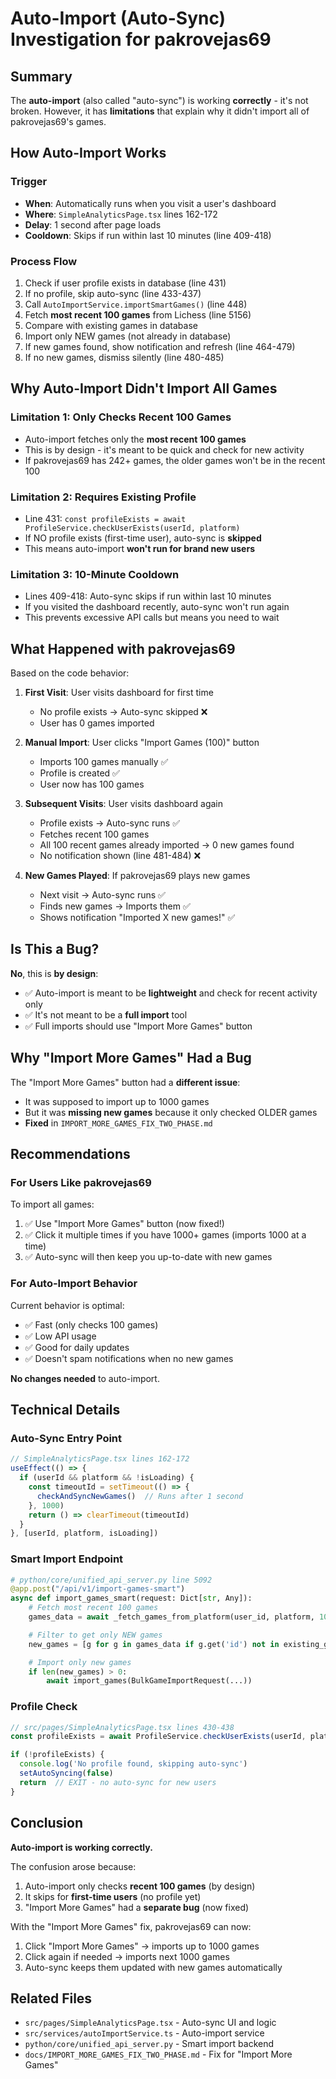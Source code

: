# Auto-Import (Auto-Sync) Investigation for pakrovejas69

## Summary

The **auto-import** (also called "auto-sync") is working **correctly** - it's not broken. However, it has **limitations** that explain why it didn't import all of pakrovejas69's games.

## How Auto-Import Works

### Trigger
- **When**: Automatically runs when you visit a user's dashboard
- **Where**: `SimpleAnalyticsPage.tsx` lines 162-172
- **Delay**: 1 second after page loads
- **Cooldown**: Skips if run within last 10 minutes (line 409-418)

### Process Flow
1. Check if user profile exists in database (line 431)
2. If no profile, skip auto-sync (line 433-437)
3. Call `AutoImportService.importSmartGames()` (line 448)
4. Fetch **most recent 100 games** from Lichess (line 5156)
5. Compare with existing games in database
6. Import only NEW games (not already in database)
7. If new games found, show notification and refresh (line 464-479)
8. If no new games, dismiss silently (line 480-485)

## Why Auto-Import Didn't Import All Games

### Limitation 1: Only Checks Recent 100 Games
- Auto-import fetches only the **most recent 100 games**
- This is by design - it's meant to be quick and check for new activity
- If pakrovejas69 has 242+ games, the older games won't be in the recent 100

### Limitation 2: Requires Existing Profile
- Line 431: `const profileExists = await ProfileService.checkUserExists(userId, platform)`
- If NO profile exists (first-time user), auto-sync is **skipped**
- This means auto-import **won't run for brand new users**

### Limitation 3: 10-Minute Cooldown
- Lines 409-418: Auto-sync skips if run within last 10 minutes
- If you visited the dashboard recently, auto-sync won't run again
- This prevents excessive API calls but means you need to wait

## What Happened with pakrovejas69

Based on the code behavior:

1. **First Visit**: User visits dashboard for first time
   - No profile exists → Auto-sync skipped ❌
   - User has 0 games imported

2. **Manual Import**: User clicks "Import Games (100)" button
   - Imports 100 games manually ✅
   - Profile is created ✅
   - User now has 100 games

3. **Subsequent Visits**: User visits dashboard again
   - Profile exists → Auto-sync runs ✅
   - Fetches recent 100 games
   - All 100 recent games already imported → 0 new games found
   - No notification shown (line 481-484) ❌

4. **New Games Played**: If pakrovejas69 plays new games
   - Next visit → Auto-sync runs ✅
   - Finds new games → Imports them ✅
   - Shows notification "Imported X new games!" ✅

## Is This a Bug?

**No**, this is **by design**:

- ✅ Auto-import is meant to be **lightweight** and check for recent activity only
- ✅ It's not meant to be a **full import** tool
- ✅ Full imports should use "Import More Games" button

## Why "Import More Games" Had a Bug

The "Import More Games" button had a **different issue**:
- It was supposed to import up to 1000 games
- But it was **missing new games** because it only checked OLDER games
- **Fixed** in `IMPORT_MORE_GAMES_FIX_TWO_PHASE.md`

## Recommendations

### For Users Like pakrovejas69

To import all games:
1. ✅ Use "Import More Games" button (now fixed!)
2. ✅ Click it multiple times if you have 1000+ games (imports 1000 at a time)
3. ✅ Auto-sync will then keep you up-to-date with new games

### For Auto-Import Behavior

Current behavior is optimal:
- ✅ Fast (only checks 100 games)
- ✅ Low API usage
- ✅ Good for daily updates
- ✅ Doesn't spam notifications when no new games

**No changes needed** to auto-import.

## Technical Details

### Auto-Sync Entry Point
```typescript
// SimpleAnalyticsPage.tsx lines 162-172
useEffect(() => {
  if (userId && platform && !isLoading) {
    const timeoutId = setTimeout(() => {
      checkAndSyncNewGames()  // Runs after 1 second
    }, 1000)
    return () => clearTimeout(timeoutId)
  }
}, [userId, platform, isLoading])
```

### Smart Import Endpoint
```python
# python/core/unified_api_server.py line 5092
@app.post("/api/v1/import-games-smart")
async def import_games_smart(request: Dict[str, Any]):
    # Fetch most recent 100 games
    games_data = await _fetch_games_from_platform(user_id, platform, 100)

    # Filter to get only NEW games
    new_games = [g for g in games_data if g.get('id') not in existing_game_ids]

    # Import only new games
    if len(new_games) > 0:
        await import_games(BulkGameImportRequest(...))
```

### Profile Check
```typescript
// src/pages/SimpleAnalyticsPage.tsx lines 430-438
const profileExists = await ProfileService.checkUserExists(userId, platform)

if (!profileExists) {
  console.log('No profile found, skipping auto-sync')
  setAutoSyncing(false)
  return  // EXIT - no auto-sync for new users
}
```

## Conclusion

**Auto-import is working correctly.**

The confusion arose because:
1. Auto-import only checks **recent 100 games** (by design)
2. It skips for **first-time users** (no profile yet)
3. "Import More Games" had a **separate bug** (now fixed)

With the "Import More Games" fix, pakrovejas69 can now:
1. Click "Import More Games" → imports up to 1000 games
2. Click again if needed → imports next 1000 games
3. Auto-sync keeps them updated with new games automatically

## Related Files

- `src/pages/SimpleAnalyticsPage.tsx` - Auto-sync UI and logic
- `src/services/autoImportService.ts` - Auto-import service
- `python/core/unified_api_server.py` - Smart import backend
- `docs/IMPORT_MORE_GAMES_FIX_TWO_PHASE.md` - Fix for "Import More Games"
